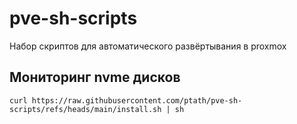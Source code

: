 # pve-sh-scripts
Набор скриптов для автоматического развёртывания в proxmox

## Мониторинг nvme дисков
```
curl https://raw.githubusercontent.com/ptath/pve-sh-scripts/refs/heads/main/install.sh | sh
```
